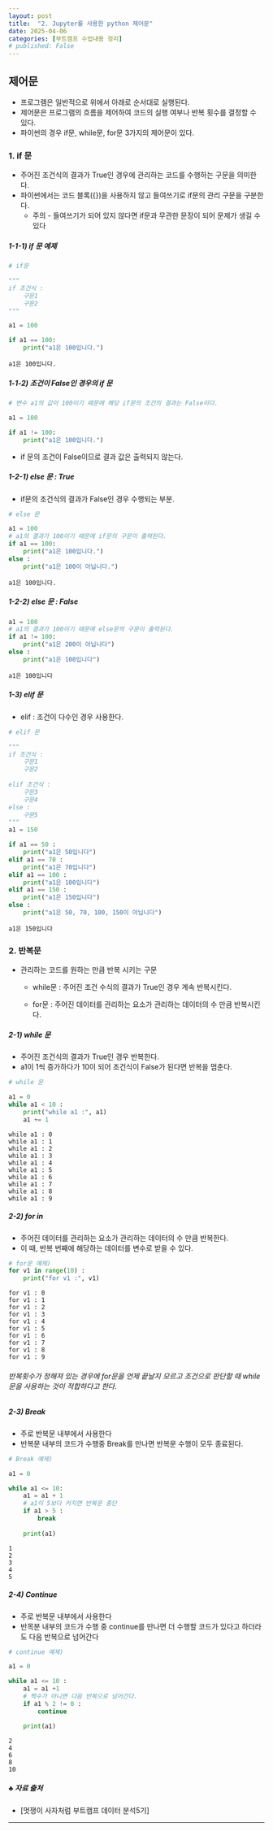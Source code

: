 ```yaml
---
layout: post
title:  "2. Jupyter를 사용한 python 제어문"
date: 2025-04-06
categories: [부트캠프 수업내용 정리]
# published: False
---
```








## 제어문



- 프로그램은 일반적으로 위에서 아래로 순서대로 실행된다. 
- 제어문은 프로그램의 흐름을 제어하여 코드의 실행 여부나 반복 횟수를 결정할 수 있다.
-  파이썬의 경우 if문, while문, for문 3가지의 제어문이 있다. 





### 1. if 문 

- 주어진 조건식의 결과가 True인 경우에 관리하는 코드를 수행하는 구문을 의미한다.
- 파이썬에서는 코드 블록({})을 사용하지 않고 들여쓰기로 if문의 관리 구문을 구분한다.
  - 주의  - 들여쓰기가 되어 있지 않다면 if문과 무관한 문장이 되어 문제가 생길 수 있다




##### 1-1-1) if 문 예제


```python
# if문 

""" 
if 조건식 :
    구문1
    구문2
"""

a1 = 100

if a1 == 100:
    print("a1은 100입니다.")  
```

    a1은 100입니다.





##### 1-1-2) 조건이 False인 경우의 if 문

```python
# 변수 a1의 값이 100이기 때문에 해당 if문의 조건의 결과는 False이다.

a1 = 100  

if a1 != 100:
    print("a1은 100입니다.")
```

- if 문의 조건이 False이므로 결과 값은 출력되지 않는다.





##### 1-2-1) else 문 : True

- if문의 조건식의 결과가 False인 경우 수행되는 부분.


```python
# else 문

a1 = 100
# a1의 결과가 100이기 때문에 if문의 구문이 출력된다.
if a1 == 100:
    print("a1은 100입니다.")
else :
    print("a1은 100이 아닙니다.")
```

    a1은 100입니다.





##### 1-2-2) else 문 : False

```python
a1 = 100
# a1의 결과가 100이기 때문에 else문의 구문이 출력된다.
if a1 != 100: 
    print("a1은 200이 아닙니다")
else :
    print("a1은 100입니다")
```

    a1은 100입니다





##### 1-3) elif 문

- elif : 조건이 다수인 경우 사용한다.

```python
# elif 문

"""
if 조건식 :
    구문1
    구문2
    
elif 조건식 :
    구문3
    구문4
else :
    구문5
"""
a1 = 150

if a1 == 50 :
    print("a1은 50입니다")
elif a1 == 70 :
    print("a1은 70입니다")
elif a1 == 100 :
    print("a1은 100입니다")
elif a1 == 150 :
    print("a1은 150입니다")
else :
    print("a1은 50, 70, 100, 150이 아닙니다")
```

    a1은 150입니다





### 2. 반복문

- 관리하는 코드를 원하는 만큼 반복 시키는 구문
    - while문 : 주어진 조건 수식의 결과가 True인 경우 계속 반복시킨다.

    - for문 : 주어진 데이터를 관리하는 요소가 관리하는 데이터의 수 만큼 반복시킨다.





##### 2-1) while 문

- 주어진 조건식의 결과가 True인 경우 반복한다.
- a1이 1씩 증가하다가 10이 되어 조건식이 False가 된다면 반복을 멈춘다.


```python
# while 문

a1 = 0
while a1 < 10 :
    print("while a1 :", a1)
    a1 += 1
```

    while a1 : 0
    while a1 : 1
    while a1 : 2
    while a1 : 3
    while a1 : 4
    while a1 : 5
    while a1 : 6
    while a1 : 7
    while a1 : 8
    while a1 : 9





##### 2-2) for in

- 주어진 데이터를 관리하는 요소가 관리하는 데이터의 수 만큼 반복한다.
- 이 때, 반복 번째에 해당하는 데이터를 변수로 받을 수 있다.

```python
# for문 예제)
for v1 in range(10) :
    print("for v1 :", v1)
```

    for v1 : 0
    for v1 : 1
    for v1 : 2
    for v1 : 3
    for v1 : 4
    for v1 : 5
    for v1 : 6
    for v1 : 7
    for v1 : 8
    for v1 : 9

###### 반복횟수가 정해져 있는 경우에 for문을 언제 끝날지 모르고 조건으로 판단할 때 while문을 사용하는 것이 적합하다고 한다.





##### 2-3) Break

- 주로 반복문 내부에서 사용한다
- 반복문 내부의 코드가 수행중 Break를 만나면 반복문 수행이 모두 종료된다.


```python
# Break 예제)

a1 = 0

while a1 <= 10:
    a1 = a1 + 1 
    # a1이 5보다 커지면 반복문 중단
    if a1 > 5 :
        break
        
    print(a1)
```

    1
    2
    3
    4
    5





##### 2-4) Continue

- 주로 반복문 내부에서 사용한다
- 반목분 내부의 코드가 수행 중 continue를 만나면 더 수행할 코드가 있다고 하더라도 다음 반복으로 넘어간다

```python
# continue 예제)

a1 = 0

while a1 <= 10 :
    a1 = a1 +1
    # 짝수가 아니면 다음 반복으로 넘어간다.
    if a1 % 2 != 0 :
        continue

    print(a1)
```

    2
    4
    6
    8
    10







##### ♣ 자료 출처 

- [멋쟁이 사자처럼 부트캠프 데이터 분석5기]

------

